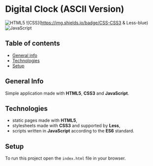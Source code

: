 # Digital Clock (ASCII Version)

![HTML5](https://img.shields.io/badge/HTML-HTML5-blue)
![CSS](https://img.shields.io/badge/CSS-CSS3 & Less-blue)
![JavaScript](https://img.shields.io/badge/JavaScript-ES6-blue)

## Table of contents
* [General info](#general-info)
* [Technologies](#technologies)
* [Setup](#setup)

## General Info

Simple application made with **HTML5**, **CSS3** and **JavaScript**.

## Technologies

* static pages made with **HTML5**,
* stylesheets made with **CSS3** and supported by **Less**,
* scripts written in **JavaScript** according to the **ES6** standard.

## Setup

To run this project open the `index.html` file in your browser.
